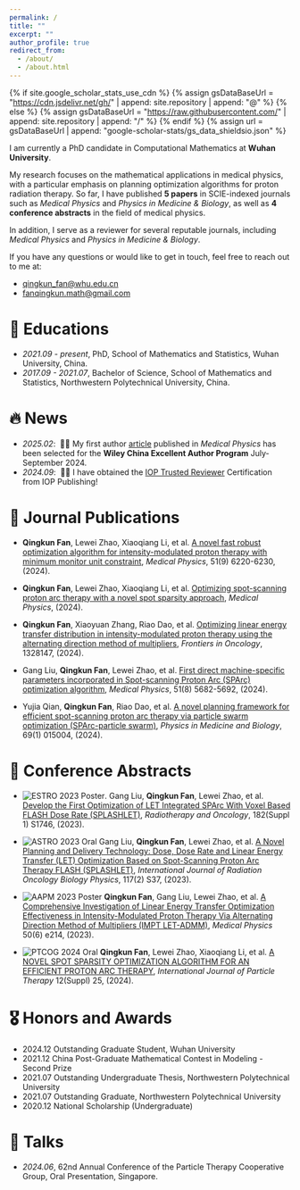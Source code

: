 ```yaml
---
permalink: /
title: ""
excerpt: ""
author_profile: true
redirect_from: 
  - /about/
  - /about.html
---
```


{% if site.google_scholar_stats_use_cdn %}
{% assign gsDataBaseUrl = "https://cdn.jsdelivr.net/gh/" | append: site.repository | append: "@" %}
{% else %}
{% assign gsDataBaseUrl = "https://raw.githubusercontent.com/" | append: site.repository | append: "/" %}
{% endif %}
{% assign url = gsDataBaseUrl | append: "google-scholar-stats/gs_data_shieldsio.json" %}

<span class='anchor' id='about-me'></span>

I am currently a PhD candidate in Computational Mathematics at **Wuhan University**.

My research focuses on the mathematical applications in medical physics, with a particular emphasis on planning optimization algorithms for proton radiation therapy. So far, I have published **5 papers** in SCIE-indexed journals such as *Medical Physics* and *Physics in Medicine & Biology*, as well as **4 conference abstracts** in the field of medical physics.

In addition, I serve as a reviewer for several reputable journals, including *Medical Physics* and *Physics in Medicine & Biology*.

If you have any questions or would like to get in touch, feel free to reach out to me at:  
- [qingkun_fan@whu.edu.cn](mailto:qingkun_fan@whu.edu.cn)  
- [fanqingkun.math@gmail.com](mailto:fanqingkun.math@gmail.com)


# 📖 Educations
- *2021.09 - present*, PhD, School of Mathematics and Statistics, Wuhan University, China. 
- *2017.09 - 2021.07*, Bachelor of Science, School of Mathematics and Statistics, Northwestern Polytechnical University, China. 

# 🔥 News
- *2025.02*: &nbsp;🎉🎉 My first author [article](https://aapm.onlinelibrary.wiley.com/doi/10.1002/mp.17285) published in *Medical Physics* has been selected for the **Wiley China Excellent Author Program** July-September 2024.
- *2024.09*: &nbsp;🎉🎉 I have obtained the [IOP Trusted Reviewer](https://accreditations.ioppublishing.org/a54eec9a-1360-4dea-a8e3-3bfc0e849adf#acc.W1lLQkCy) Certification from IOP Publishing!

# 📝 Journal Publications
- **Qingkun Fan**, Lewei Zhao, Xiaoqiang Li, et al. [A novel fast robust optimization algorithm for intensity-modulated proton therapy with minimum monitor unit constraint](https://aapm.onlinelibrary.wiley.com/doi/10.1002/mp.17285), *Medical Physics*, 51(9) 6220-6230, (2024).

- **Qingkun Fan**, Lewei Zhao, Xiaoqiang Li, et al. [Optimizing spot-scanning proton arc therapy with a novel spot sparsity approach](https://aapm.onlinelibrary.wiley.com/doi/10.1002/mp.17517), *Medical Physics*, (2024).

- **Qingkun Fan**, Xiaoyuan Zhang, Riao Dao, et al. [Optimizing linear energy transfer distribution in intensity-modulated proton therapy using the alternating direction method of multipliers](https://www.frontiersin.org/journals/oncology/articles/10.3389/fonc.2024.1328147), *Frontiers in Oncology*, 1328147, (2024).

- Gang Liu, **Qingkun Fan**, Lewei Zhao, et al. [First direct machine-specific parameters incorporated in Spot-scanning Proton Arc (SPArc) optimization algorithm](https://aapm.onlinelibrary.wiley.com/doi/10.1002/mp.16985), *Medical Physics*, 51(8) 5682-5692, (2024).

- Yujia Qian, **Qingkun Fan**, Riao Dao, et al. [A novel planning framework for efficient spot-scanning proton arc therapy via particle swarm optimization (SPArc-particle swarm)](https://iopscience.iop.org/article/10.1088/1361-6560/ad11a4), *Physics in Medicine and Biology*, 69(1) 015004, (2024).


# 📑 Conference Abstracts
- ![ESTRO 2023 Poster](https://img.shields.io/badge/ESTRO2023-green?style=for-the-badge&logo=conference). Gang Liu, **Qingkun Fan**, Lewei Zhao, et al. [Develop the First Optimization of LET Integrated SPArc With Voxel Based FLASH Dose Rate (SPLASHLET)](https://www.sciencedirect.com/science/article/pii/S0167814023668938), *Radiotherapy and Oncology*, 182(Suppl 1) S1746, (2023).

- ![ASTRO 2023 Oral](https://img.shields.io/badge/ASTRO2023-red?style=for-the-badge&logo=conference) Gang Liu, **Qingkun Fan**, Lewei Zhao, et al. [A Novel Planning and Delivery Technology: Dose, Dose Rate and Linear Energy Transfer (LET) Optimization Based on Spot-Scanning Proton Arc Therapy FLASH (SPLASHLET)](https://www.sciencedirect.com/science/article/pii/S0360301623047399), *International Journal of Radiation Oncology Biology Physics*, 117(2) S37, (2023).

- ![AAPM 2023 Poster](https://img.shields.io/badge/AAPM2023-blue?style=for-the-badge&logo=conference) **Qingkun Fan**, Gang Liu, Lewei Zhao, et al. [A Comprehensive Investigation of Linear Energy Transfer Optimization Effectiveness in Intensity-Modulated Proton Therapy Via Alternating Direction Method of Multipliers (IMPT LET-ADMM)](https://scholarlyworks.beaumont.org/research_institute_confabstract/50/), *Medical Physics* 50(6) e214, (2023).

- ![PTCOG 2024 Oral](https://img.shields.io/badge/PTCOG2024-blue?style=for-the-badge&logo=conference) **Qingkun Fan**, Lewei Zhao, Xiaoqiang Li, et al. [A NOVEL SPOT SPARSITY OPTIMIZATION ALGORITHM FOR AN EFFICIENT PROTON ARC THERAPY](https://www.sciencedirect.com/science/article/pii/S2331518024002324), *International Journal of Particle Therapy* 12(Suppl) 25, (2024).


# 🎖 Honors and Awards
- 2024.12 Outstanding Graduate Student, Wuhan University
- 2021.12 China Post-Graduate Mathematical Contest in Modeling - Second Prize
- 2021.07 Outstanding Undergraduate Thesis, Northwestern Polytechnical University
- 2021.07 Outstanding Graduate, Northwestern Polytechnical University
- 2020.12 National Scholarship (Undergraduate)


# 💬 Talks
- *2024.06*, 62nd Annual Conference of the Particle Therapy Cooperative Group, Oral Presentation, Singapore.